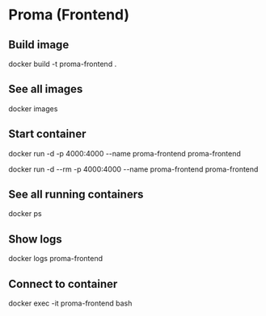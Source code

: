 # Proma (Frontend)

## Build image

docker build -t proma-frontend .

## See all images

docker images

## Start container

docker run -d -p 4000:4000 --name proma-frontend proma-frontend

docker run -d --rm -p 4000:4000 --name proma-frontend proma-frontend

## See all running containers

docker ps

## Show logs

docker logs proma-frontend

## Connect to container

docker exec -it proma-frontend bash

